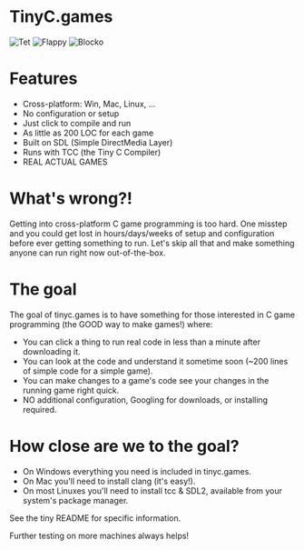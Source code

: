 # TinyC.games

![Tet](https://raw.githubusercontent.com/superjer/tinyc.games/gh-pages/images/tet-tiny.png)
![Flappy](https://raw.githubusercontent.com/superjer/tinyc.games/gh-pages/images/flappy-tiny.png)
![Blocko](https://raw.githubusercontent.com/superjer/tinyc.games/gh-pages/images/shadow-blocko.png)

# Features

* Cross-platform: Win, Mac, Linux, ...
* No configuration or setup
* Just click to compile and run
* As little as 200 LOC for each game
* Built on SDL (Simple DirectMedia Layer)
* Runs with TCC (the Tiny C Compiler)
* REAL ACTUAL GAMES

# What's wrong?!

Getting into cross-platform C game programming is too hard. One misstep and you could get lost in hours/days/weeks of setup and configuration before ever getting something to run. Let's skip all that and make something anyone can run right now out-of-the-box.

# The goal

The goal of tinyc.games is to have something for those interested in C game programming (the GOOD way to make games!) where:

* You can click a thing to run real code in less than a minute after downloading it.
* You can look at the code and understand it sometime soon (~200 lines of simple code for a simple game).
* You can make changes to a game's code see your changes in the running game right quick.
* NO additional configuration, Googling for downloads, or installing required.

# How close are we to the goal?

* On Windows everything you need is included in tinyc.games.
* On Mac you'll need to install clang (it's easy!).
* On most Linuxes you'll need to install tcc & SDL2, available from your system's package manager.

See the tiny README for specific information.

Further testing on more machines always helps!
